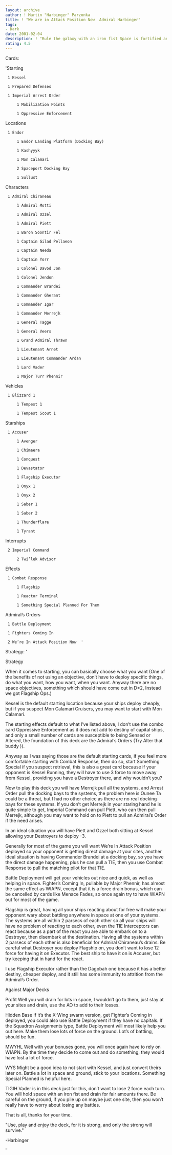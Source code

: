 ```yaml
---
layout: archive
author: ! Martin "Harbinger" Parzonka
title: ! "We are in Attack Position Now  Admiral Harbinger"
tags:
- Dark
date: 2001-02-04
description: ! "Rule the galaxy with an iron fist Space is fortified and ground is tight."
rating: 4.5
---
```

Cards: 

'Starting

	 1 Kessel  

	 1 Prepared Defenses

	 1 Imperial Arrest Order  

         1 Mobilization Points  

         1 Oppressive Enforcement  


Locations

	 1 Endor  

         1 Endor Landing Platform (Docking Bay)  

         1 Kashyyyk  

         1 Mon Calamari  

         2 Spaceport Docking Bay  

         1 Sullust  



Characters

	 1 Admiral Chiraneau  

         1 Admiral Motti  

         1 Admiral Ozzel  

         1 Admiral Piett  

         1 Baron Soontir Fel  

         1 Captain Gilad Pellaeon  

         1 Captain Needa  

         1 Captain Yorr  

         1 Colonel Davod Jon  

         1 Colonel Jendon  

         1 Commander Brandei  

         1 Commander Gherant  

         1 Commander Igar  

         1 Commander Merrejk  

         1 General Tagge  

         1 General Veers  

         1 Grand Admiral Thrawn  

         1 Lieutenant Arnet  

         1 Lieutenant Commander Ardan  

         1 Lord Vader  

         1 Major Turr Phennir  



Vehicles

	 1 Blizzard 1  

         1 Tempest 1  

         1 Tempest Scout 1  



Starships

	 1 Accuser  

         1 Avenger  

         1 Chimaera  

         1 Conquest  

         1 Devastator  

         1 Flagship Executor  

         1 Onyx 1  

         1 Onyx 2  

         1 Saber 1  

         1 Saber 2  

         1 Thunderflare  

         1 Tyrant  



Interrupts

	 2 Imperial Command  

         2 Twi’lek Advisor  



Effects

	 1 Combat Response  

         1 Flagship  

         1 Reactor Terminal 

         1 Something Special Planned For Them  



Admiral’s Orders

	 1 Battle Deployment 

	 1 Fighters Coming In  

	 2 We’re In Attack Position Now  '

Strategy: '

Strategy


When it comes to starting, you can basically choose what you want (One of the benefits of not using an objective, don’t have to deploy specific things, do what you want, how you want, when you want. Anyway there are no space objectives, something which should have come out in D*2, Instead we got Flagship Ops.)

Kessel is the default starting location because your ships deploy cheaply, but if you suspect Mon Calamari Cruisers, you may want to start with Mon Calamari.

The starting effects default to what I’ve listed above, I don’t use the combo card Oppressive Enforcement as it does not add to destiny of capital ships, and only a small number of cards are susceptible to being Sensed or Altered, the foundation of this deck are the Admiral’s Orders (Try Alter that buddy )). 

Anyway as I was saying those are the default starting cards, if you feel more comfortable starting with Combat Response, then do so, start Something Special if you suspect retrieval, this is also a great card because if your opponent is Kessel Running, they will have to use 3 force to move away from Kessel, providing you have a Destroyer there, and why wouldn’t you?


Now to play this deck you will have Merrejk pull all the systems, and Arrest Order pull the docking bays to the systems, the problem here is Ounee Ta could be a threat, but I had no other choice as there are no real docking bays for these systems. If you don’t get Merrejk in your staring hand he is quite simple to get, Imperial Command can pull Piett, who can then pull Merrejk, although you may want to hold on to Piett to pull an Admiral’s Order if the need arises. 


In an ideal situation you will have Piett and Ozzel both sitting at Kessel allowing your Destroyers to deploy -3. 


Generally for most of the game you will want We’re In Attack Position deployed so your opponent is getting direct damage at your sites, another ideal situation is having Commander Brandei at a docking bay, so you have the direct damage happening, plus he can pull a TIE, then you use Combat Response to pull the matching pilot for that TIE.


Battle Deployment will get your vehicles out nice and quick, as well as helping in space. Fighter’s Coming In, pullable by Major Phennir, has almost the same effect as WIAPN, except that it is a force drain bonus, which can be cancelled by cards like Menace Fades, so once again try to have WIAPN out for most of the game.


Flagship is great, having all your ships reacting about for free will make your opponent wary about battling anywhere in space at one of your systems. The systems are all within 2 parsecs of each other so all your ships will have no problem of reacting to each other, even the TIE Interceptors can react because as a part of the react you are able to embark on to a Destroyer, then disembark at the destination. Having all the systems within 2 parsecs of each other is also beneficial for Admiral Chiraneau’s drains. Be careful what Destroyer you deploy Flagship on, you don’t want to lose 12 force for having it on Executor. The best ship to have it on is Accuser, but try keeping that in hand for the react. 


I use Flagship Executor rather than the Dagobah one because it has a better destiny, cheaper deploy, and it still has some immunity to attrition from the Admiral’s Order.


Against Major Decks


Profit Well you will drain for lots in space, I wouldn’t go to them, just stay at your sites and drain, use the AO to add to their losses.


Hidden Base If it’s the X-Wing swarm version, get Fighter’s Coming in deployed, you could also use Battle Deployment if they have no capitals. If the Squadron Assignments type, Battle Deployment will most likely help you out here. Make them lose lots of force on the ground. Lot’s of battling, should be fun.


MWYHL Well with your bonuses gone, you will once again have to rely on WIAPN. By the time they decide to come out and do something, they would have lost a lot of force. 


WYS Might be a good idea to not start with Kessel, and just convert theirs later on. Battle a lot in space and ground, stick to your locations. Something Special Planned is helpful here.


TIGIH Vader is in this deck just for this, don’t want to lose 2 force each turn. You will hold space with an iron fist and drain for fair amounts there. Be careful on the ground, if you pile up on maybe just one site, then you won’t really have to worry about losing any battles.


That is all, thanks for your time.


"Use, play and enjoy the deck, for it is strong, and only the strong will survive."

-Harbinger

'